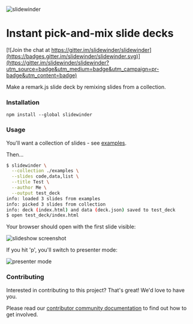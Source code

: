![slidewinder](https://raw.githubusercontent.com/slidewinder/slidewinder/master/assets/logo_name.png)

# Instant pick-and-mix slide decks

[![Join the chat at https://gitter.im/slidewinder/slidewinder](https://badges.gitter.im/slidewinder/slidewinder.svg)](https://gitter.im/slidewinder/slidewinder?utm_source=badge&utm_medium=badge&utm_campaign=pr-badge&utm_content=badge)

Make a remark.js slide deck by remixing slides from a collection.

### Installation

```
npm install --global slidewinder
```

### Usage

You'll want a collection of slides - see [examples](https://github.com/slidewinder/slidewinder/tree/master/examples).

Then...

```bash
$ slidewinder \
  --collection ./examples \
  --slides code,data,list \
  --title Test \
  --author Me \
  --output test_deck
info: loaded 3 slides from examples
info: picked 3 slides from collection
info: deck (index.html) and data (deck.json) saved to test_deck
$ open test_deck/index.html
```

Your browser should open with the first slide visible:

![slideshow screenshot](https://raw.githubusercontent.com/slidewinder/slidewinder/master/assets/normal_view.png)

If you hit 'p', you'll switch to presenter mode:

![presenter mode](https://raw.githubusercontent.com/slidewinder/slidewinder/master/assets/presenter_view.png)

### Contributing

Interested in contributing to this project? That's great! We'd love to have you.

Please read our [contributor community documentation](http://slidewinder.io/docs) to find out how to get involved.
